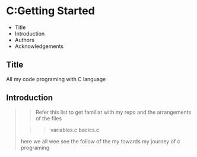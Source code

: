 # C:Getting Started

- Title 
- Introduction
- Authors
- Acknowledgements

## Title

 All my code programing with C language

## Introduction

>
>> Refer this list to get familiar with my repo and the arrangements of the files 
>
>>> variables.c
>> bacics.c
>>
> here we all wee see the follow of the my towards my journey of c programing
>>
